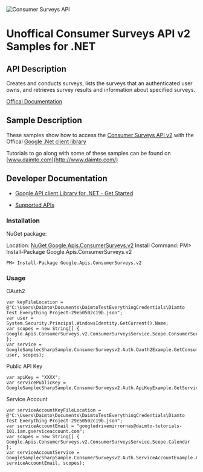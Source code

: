 ﻿![Consumer Surveys API](https://www.gstatic.com/images/branding/product/1x/googleg_32dp.png)

# Unoffical Consumer Surveys API v2 Samples for .NET  

## API Description

Creates and conducts surveys, lists the surveys that an authenticated user owns, and retrieves survey results and information about specified surveys.

[Offical Documentation](https://www.google.com/search?q=Consumer+Surveys)

## Sample Description

These samples show how to access the [Consumer Surveys API v2](https://www.google.com/search?q=Consumer+Surveys) with the Offical [Google .Net client library](https://github.com/google/google-api-dotnet-client)

Tutorials to go along with some of these samples can be found on [www.daimto.com](http://www.daimto.com/)

## Developer Documentation

* [Google API client Library for .NET - Get Started](https://developers.google.com/api-client-library/dotnet/get_started)

* [Supported APIs](https://developers.google.com/api-client-library/dotnet/apis/)

### Installation

NuGet package:

Location: [NuGet Google.Apis.ConsumerSurveys.v2](https://www.nuget.org/packages/Google.Apis.ConsumerSurveys.v2)
Install Command: PM>  Install-Package Google.Apis.ConsumerSurveys.v2

```
PM> Install-Package Google.Apis.ConsumerSurveys.v2
```

### Usage

OAuth2
```
var keyFileLocation = @"C:\Users\Daimto\Documents\DaimtoTestEverythingCredentials\Diamto Test Everything Project-29e50502c19b.json";
var user = System.Security.Principal.WindowsIdentity.GetCurrent().Name;
var scopes = new String[] { Google.Apis.ConsumerSurveys.v2.ConsumerSurveysService.Scope.ConsumerSurveysReadonly };
var service = GoogleSamplecSharpSample.ConsumerSurveysv2.Auth.Oauth2Example.GetConsumerSurveysService(keyFileLocation, user, scopes);
```

Public API Key

```
var apiKey = "XXXX";
var servicePublicKey = GoogleSamplecSharpSample.ConsumerSurveysv2.Auth.ApiKeyExample.GetService(apiKey);
```

Service Account
```
var serviceAccountKeyFileLocation = @"C:\Users\Daimto\Documents\DaimtoTestEverythingCredentials\Diamto Test Everything Project-29e50502c19b.json";
var serviceAccountEmail = "googledrivemirrornas@daimto-tutorials-101.iam.gserviceaccount.com";
var scopes = new String[] { Google.Apis.ConsumerSurveys.v2.ConsumerSurveysService.Scope.Calendar };            
var serviceAccountService = GoogleSamplecSharpSample.ConsumerSurveysv2.Auth.ServiceAccountExample.AuthenticateServiceAccount(serviceAccountKeyFileLocation, serviceAccountEmail, scopes);
```
